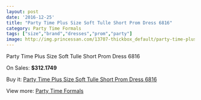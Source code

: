 ```yaml
---
layout: post
date: '2016-12-25'
title: "Party Time Plus Size Soft Tulle Short Prom Dress 6816"
category: Party Time Formals
tags: ["size","brand","dresses","prom","party"]
image: http://img.princessan.com/13707-thickbox_default/party-time-plus-size-soft-tulle-short-prom-dress-6816.jpg
---
```

Party Time Plus Size Soft Tulle Short Prom Dress 6816

On Sales: **$312.1749**
<a href="https://www.princessan.com/en/party-time-formals/6449-party-time-plus-size-soft-tulle-short-prom-dress-6816.html"><amp-img layout="responsive" width="600" height="600" src="//img.princessan.com/13707-thickbox_default/party-time-plus-size-soft-tulle-short-prom-dress-6816.jpg" alt="Party Time Plus Size Soft Tulle Short Prom Dress 6816 0" /></a>

Buy it: [Party Time Plus Size Soft Tulle Short Prom Dress 6816](https://www.princessan.com/en/party-time-formals/6449-party-time-plus-size-soft-tulle-short-prom-dress-6816.html "Party Time Plus Size Soft Tulle Short Prom Dress 6816")

View more: [Party Time Formals](https://www.princessan.com/en/51-party-time-formals "Party Time Formals")